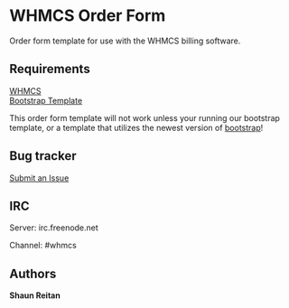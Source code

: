 WHMCS Order Form
=============

Order form template for use with the WHMCS billing software.



Requirements
-----------

[WHMCS](http://www.whmcs.com)  
[Bootstrap Template](https://github.com/ShaunR/template-bootstrap)  

This order form template will not work unless your running our bootstrap template, or a template that utilizes the newest version of [bootstrap](http://getbootstrap.com)!  



Bug tracker
-----------

[Submit an Issue](https://github.com/whmcsapps/orderform-bootstrap/issues)  



IRC
---

Server: irc.freenode.net

Channel: #whmcs



Authors
-------

**Shaun Reitan**
